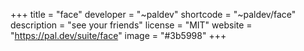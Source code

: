 +++
title = "face"
developer = "~paldev"
shortcode = "~paldev/face"
description = "see your friends"
license = "MIT"
website = "https://pal.dev/suite/face"
image = "#3b5998"
+++
